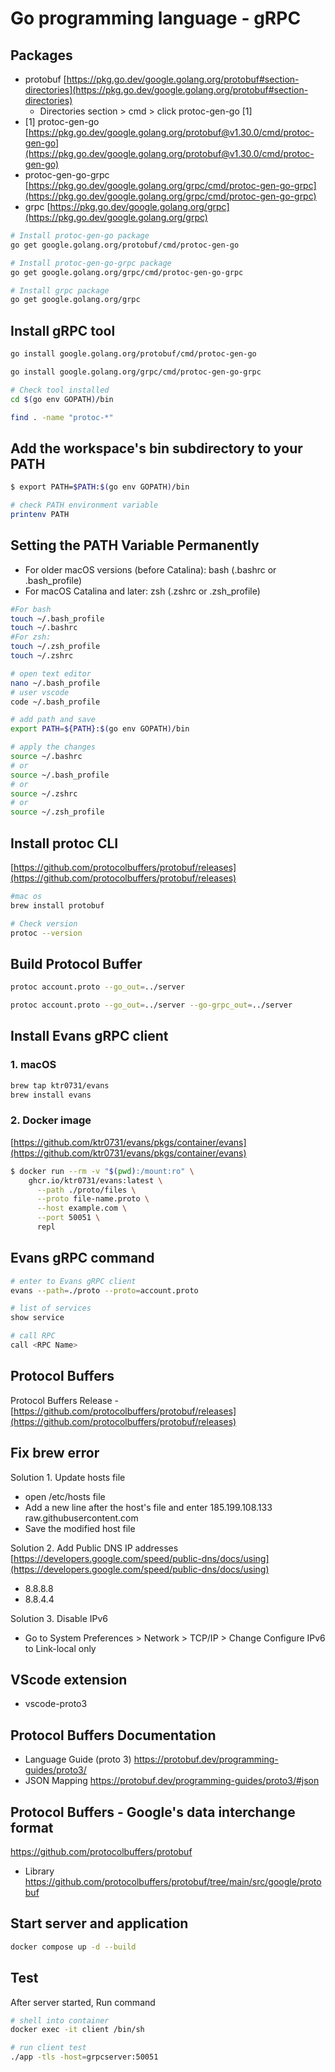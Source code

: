 # Go programming language - gRPC

## Packages

- protobuf [https://pkg.go.dev/google.golang.org/protobuf#section-directories](https://pkg.go.dev/google.golang.org/protobuf#section-directories)
    - Directories section > cmd > click protoc-gen-go [1]
- [1] protoc-gen-go [https://pkg.go.dev/google.golang.org/protobuf@v1.30.0/cmd/protoc-gen-go](https://pkg.go.dev/google.golang.org/protobuf@v1.30.0/cmd/protoc-gen-go)
- protoc-gen-go-grpc [https://pkg.go.dev/google.golang.org/grpc/cmd/protoc-gen-go-grpc](https://pkg.go.dev/google.golang.org/grpc/cmd/protoc-gen-go-grpc)
- grpc [https://pkg.go.dev/google.golang.org/grpc](https://pkg.go.dev/google.golang.org/grpc)

``` bash
# Install protoc-gen-go package
go get google.golang.org/protobuf/cmd/protoc-gen-go

# Install protoc-gen-go-grpc package
go get google.golang.org/grpc/cmd/protoc-gen-go-grpc

# Install grpc package
go get google.golang.org/grpc
```

## Install gRPC tool

``` bash
go install google.golang.org/protobuf/cmd/protoc-gen-go

go install google.golang.org/grpc/cmd/protoc-gen-go-grpc

# Check tool installed
cd $(go env GOPATH)/bin

find . -name "protoc-*"
```

## Add the workspace's bin subdirectory to your PATH
``` bash
$ export PATH=$PATH:$(go env GOPATH)/bin

# check PATH environment variable
printenv PATH
```

## Setting the PATH Variable Permanently
- For older macOS versions (before Catalina): bash (.bashrc or .bash_profile)
- For macOS Catalina and later: zsh (.zshrc or .zsh_profile)
``` bash
#For bash
touch ~/.bash_profile
touch ~/.bashrc
#For zsh:
touch ~/.zsh_profile
touch ~/.zshrc

# open text editor
nano ~/.bash_profile
# user vscode
code ~/.bash_profile

# add path and save
export PATH=${PATH}:$(go env GOPATH)/bin

# apply the changes 
source ~/.bashrc
# or
source ~/.bash_profile
# or
source ~/.zshrc
# or
source ~/.zsh_profile
```

## Install protoc CLI
[https://github.com/protocolbuffers/protobuf/releases](https://github.com/protocolbuffers/protobuf/releases)
``` bash
#mac os
brew install protobuf

# Check version
protoc --version
```

## Build Protocol Buffer
``` bash
protoc account.proto --go_out=../server

protoc account.proto --go_out=../server --go-grpc_out=../server
```

## Install Evans gRPC client
### 1. macOS
``` bash
brew tap ktr0731/evans
brew install evans
```
### 2. Docker image
[https://github.com/ktr0731/evans/pkgs/container/evans](https://github.com/ktr0731/evans/pkgs/container/evans)
``` bash
$ docker run --rm -v "$(pwd):/mount:ro" \
    ghcr.io/ktr0731/evans:latest \
      --path ./proto/files \
      --proto file-name.proto \
      --host example.com \
      --port 50051 \
      repl
```

## Evans gRPC command
``` bash
# enter to Evans gRPC client
evans --path=./proto --proto=account.proto

# list of services
show service

# call RPC
call <RPC Name>
```

## Protocol Buffers
Protocol Buffers Release - [https://github.com/protocolbuffers/protobuf/releases](https://github.com/protocolbuffers/protobuf/releases)

## Fix brew error

Solution 1. Update hosts file
- open /etc/hosts file
- Add a new line after the host's file and enter 185.199.108.133 raw.githubusercontent.com
- Save the modified host file

Solution 2. Add Public DNS IP addresses
[https://developers.google.com/speed/public-dns/docs/using](https://developers.google.com/speed/public-dns/docs/using)
- 8.8.8.8
- 8.8.4.4

Solution 3. Disable IPv6
- Go to System Preferences > Network  > TCP/IP > Change Configure IPv6 to Link-local only

## VScode extension
- vscode-proto3

## Protocol Buffers Documentation
- Language Guide (proto 3) https://protobuf.dev/programming-guides/proto3/
- JSON Mapping https://protobuf.dev/programming-guides/proto3/#json


## Protocol Buffers - Google's data interchange format
https://github.com/protocolbuffers/protobuf
- Library https://github.com/protocolbuffers/protobuf/tree/main/src/google/protobuf

## Start server and application
``` bash
docker compose up -d --build
```

## Test

After server started, Run command

``` bash
# shell into container
docker exec -it client /bin/sh

# run client test
./app -tls -host=grpcserver:50051
```